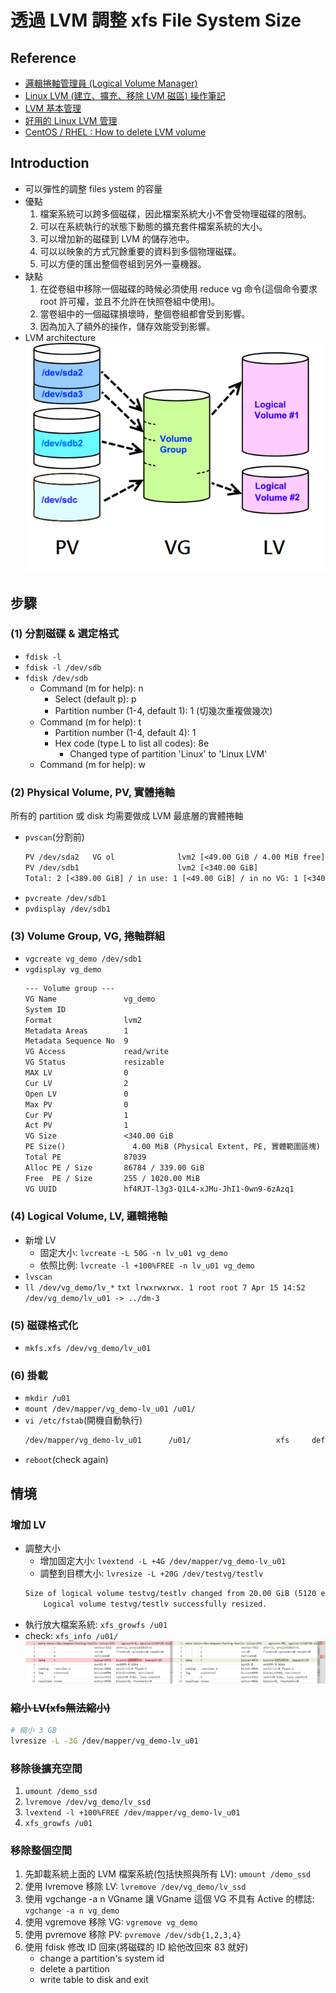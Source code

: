 # 透過 LVM 調整 xfs File System Size
## Reference
- [邏輯捲軸管理員 (Logical Volume Manager)](http://linux.vbird.org/linux_basic/0420quota.php#lvm)
- [Linux LVM (建立、擴充、移除 LVM 磁區) 操作筆記](https://sc8log.blogspot.com/2017/03/linux-lvm-lvm.html)
- [LVM 基本管理](https://www.itread01.com/content/1578488584.html)
- [好用的 Linux LVM 管理](http://blog.nuface.tw/?p=1267)
- [CentOS / RHEL : How to delete LVM volume](https://www.thegeekdiary.com/centos-rhel-how-to-delete-lvm-volume/)

## Introduction
- 可以彈性的調整 files ystem 的容量
- 優點
    1. 檔案系統可以跨多個磁碟，因此檔案系統大小不會受物理磁碟的限制。
    2. 可以在系統執行的狀態下動態的擴充套件檔案系統的大小。
    3. 可以增加新的磁碟到 LVM 的儲存池中。
    4. 可以以映象的方式冗餘重要的資料到多個物理磁碟。
    5. 可以方便的匯出整個卷組到另外一臺機器。
- 缺點
    1. 在從卷組中移除一個磁碟的時候必須使用 reduce vg 命令(這個命令要求 root 許可權，並且不允許在快照卷組中使用)。
    2. 當卷組中的一個磁碟損壞時，整個卷組都會受到影響。
    3. 因為加入了額外的操作，儲存效能受到影響。
- LVM architecture
    ![](../../img/linux/lvm/architecture.png?raw=true)

## 步驟
### (1) 分割磁碟 & 選定格式
- `fdisk -l`
- `fdisk -l /dev/sdb`
- `fdisk /dev/sdb`
    - Command (m for help): n
        - Select (default p): p
        - Partition number (1-4, default 1): 1 (切幾次重複做幾次)
    - Command (m for help): t
        - Partition number (1-4, default 4): 1
        - Hex code (type L to list all codes): 8e
            - Changed type of partition 'Linux' to 'Linux LVM'
    - Command (m for help): w

### (2) Physical Volume, PV, 實體捲軸
所有的 partition 或 disk 均需要做成 LVM 最底層的實體捲軸
- `pvscan`(分割前)
    ```txt
    PV /dev/sda2   VG ol              lvm2 [<49.00 GiB / 4.00 MiB free]
    PV /dev/sdb1                      lvm2 [<340.00 GiB]
    Total: 2 [<389.00 GiB] / in use: 1 [<49.00 GiB] / in no VG: 1 [<340.00 GiB]
    ```
- `pvcreate /dev/sdb1`
- `pvdisplay /dev/sdb1`

### (3) Volume Group, VG, 捲軸群組
- `vgcreate vg_demo /dev/sdb1`
- `vgdisplay vg_demo`
    ```txt
    --- Volume group ---
    VG Name               vg_demo
    System ID
    Format                lvm2
    Metadata Areas        1
    Metadata Sequence No  9
    VG Access             read/write
    VG Status             resizable
    MAX LV                0
    Cur LV                2
    Open LV               0
    Max PV                0
    Cur PV                1
    Act PV                1
    VG Size               <340.00 GiB
    PE Size()               4.00 MiB (Physical Extent, PE, 實體範圍區塊)
    Total PE              87039
    Alloc PE / Size       86784 / 339.00 GiB
    Free  PE / Size       255 / 1020.00 MiB
    VG UUID               hf4RJT-l3g3-Q1L4-xJMu-JhI1-0wn9-6zAzq1
    ```

### (4) Logical Volume, LV, 邏輯捲軸
- 新增 LV
    - 固定大小: `lvcreate -L 50G -n lv_u01 vg_demo`
    - 依照比例: `lvcreate -l +100%FREE -n lv_u01 vg_demo`
- `lvscan`
- `ll /dev/vg_demo/lv_*`
        ```txt
        lrwxrwxrwx. 1 root root 7 Apr 15 14:52 /dev/vg_demo/lv_u01 -> ../dm-3
        ```

### (5) 磁碟格式化
- `mkfs.xfs /dev/vg_demo/lv_u01`

### (6) 掛載
- `mkdir /u01`
- `mount /dev/mapper/vg_demo-lv_u01 /u01/`
- `vi /etc/fstab`(開機自動執行)
    ```txt
    /dev/mapper/vg_demo-lv_u01      /u01/                   xfs     defaults        0 0
    ```
- `reboot`(check again)

## 情境
### 增加 LV
- 調整大小
    - 增加固定大小: `lvextend -L +4G /dev/mapper/vg_demo-lv_u01`
    - 調整到目標大小: `lvresize -L +20G /dev/testvg/testlv`
    ```txt
    Size of logical volume testvg/testlv changed from 20.00 GiB (5120 extents) to 40.00 GiB (10240 extents).
        Logical volume testvg/testlv successfully resized.
    ```
- 執行放大檔案系統: `xfs_growfs /u01`
- check: `xfs_info /u01/`
    ![](https://github.com/ShaqtinAFool/gitbook/blob/master/img/linux/lvm/check-xfs-info.png?raw=true)

### ~~縮小 LV(xfs無法縮小)~~
```bash
# 縮小 3 GB
lvresize -L -3G /dev/mapper/vg_demo-lv_u01
```

### 移除後擴充空間
1. `umount /demo_ssd`
2. `lvremove /dev/vg_demo/lv_ssd`
3. `lvextend -l +100%FREE /dev/mapper/vg_demo-lv_u01`
4. `xfs_growfs /u01`

### 移除整個空間
1. 先卸載系統上面的 LVM 檔案系統(包括快照與所有 LV): `umount /demo_ssd`
2. 使用 lvremove 移除 LV: `lvremove /dev/vg_demo/lv_ssd`
3. 使用 vgchange -a n VGname 讓 VGname 這個 VG 不具有 Active 的標誌: `vgchange -a n vg_demo`
4. 使用 vgremove 移除 VG: `vgremove vg_demo`
5. 使用 pvremove 移除 PV: `pvremove /dev/sdb{1,2,3,4}`
6. 使用 fdisk 修改 ID 回來(將磁碟的 ID 給他改回來 83 就好)
    - change a partition's system id
    - delete a partition
    - write table to disk and exit